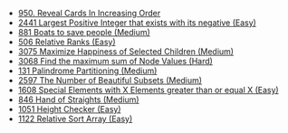 - [950. Reveal Cards In Increasing Order](../Year/2024/April/950_Reveal_Cards_In_Increasing_Order_(Medium).cpp)
- [2441 Largest Positive Integer that exists with its negative (Easy)](../Year/2024/May/2441_Largest_Positive_Integer_That_Exists_With_Its_Negative_(Easy).cpp)
- [881 Boats to save people (Medium)](../Year/2024/May/881_Boats_to_save_people_(Medium).cpp)
- [506 Relative Ranks (Easy)](../Year/2024/May/506_Relative_Ranks_(Easy).cpp)
- [3075 Maximize Happiness of Selected Children (Medium)](../Year/2024/May/3075_Maximize_Happiness_Of_Selected_Children_(Medium).cpp)
- [3068 Find the maximum sum of Node Values (Hard)](../Year/2024/May/3068_Find_the_maximum_sum_of_Node_Values_(Hard).cpp)
- [131 Palindrome Partitioning (Medium)](../Year/2024/May/131_Palindrome_Partitioning_(Medium).cpp)
- [2597 The Number of Beautiful Subsets (Medium)](../Year/2024/May/2597_Number_of_Beautiful_Subsets_(Medium).cpp)
- [1608 Special Elements with X Elements greater than or equal X (Easy)](../Year/2024/May/1608_Special_Elements_with_X_Elements_greater_than_or_equal_X_(Easy).cpp)
- [846 Hand of Straights (Medium)](../Year/2024/June/846_Hand_of_Straights_(Medium).cpp)
- [1051 Height Checker (Easy)](../Year/2024/June/1051_Height_Checker_(Easy).cpp)
- [1122 Relative Sort Array (Easy)](../Year/2024/June/1122_Relative_Sort_Array_(Easy).cpp)
